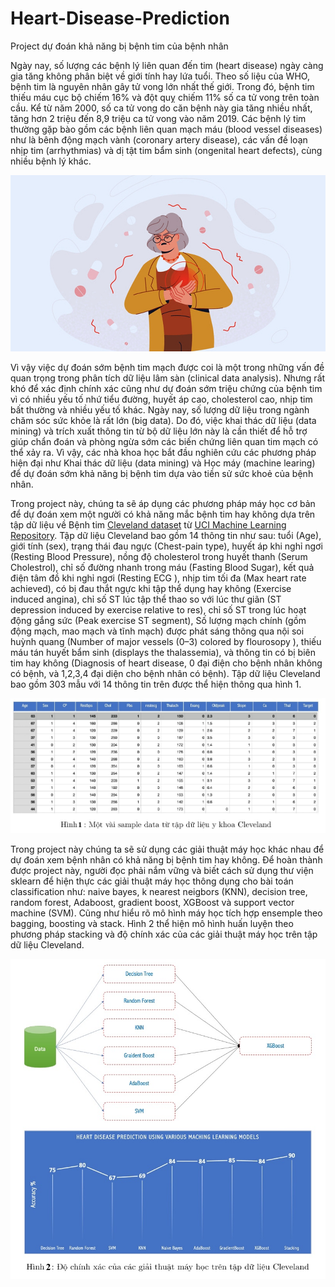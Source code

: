 # Heart-Disease-Prediction
Project dự đoán khả năng bị bệnh tim của bệnh nhân


Ngày nay, số lượng các bệnh lý liên quan đến tim (heart disease) ngày càng gia tăng không phân
biệt về giới tính hay lứa tuổi. Theo số liệu của WHO, bệnh tim là nguyên nhân gây tử vong lớn nhất
thế giới. Trong đó, bệnh tim thiếu máu cục bộ chiếm 16% và đột quỵ chiếm 11% số ca tử vong trên
toàn cầu. Kể từ năm 2000, số ca tử vong do căn bệnh này gia tăng nhiều nhất, tăng hơn 2 triệu đến
8,9 triệu ca tử vong vào năm 2019. Các bệnh lý tim thường gặp bào gồm các bệnh liên quan mạch máu
(blood vessel diseases) như là bênh động mạch vành (coronary artery disease), các vấn đề loạn nhịp tim
(arrhythmias) và dị tật tim bẩm sinh (ongenital heart defects), cùng nhiều bệnh lý khác.

<p align="center">
<img src="images/Heart_disease_example.jpeg" alt="drawing" width="700"/>
</p>

Vì vậy việc dự đoán sớm bệnh tim mạch được coi là một trong những vấn đề quan trọng trong phân
tích dữ liệu lâm sàn (clinical data analysis). Nhưng rất khó để xác định chính xác cũng như dự đoán
sớm triệu chứng của bệnh tim vì có nhiều yếu tố nhứ tiểu đường, huyết áp cao, cholesterol cao, nhịp
tim bất thường và nhiều yếu tố khác. Ngày nay, số lượng dữ liệu trong ngành chăm sóc sức khỏe là rất
lớn (big data). Do đó, việc khai thác dữ liệu (data mining) và trích xuất thông tin từ bộ dữ liệu lớn
này là cần thiết để hỗ trợ giúp chẩn đoán và phòng ngừa sớm các biến chứng liên quan tim mạch có
thể xảy ra. Vì vậy, các nhà khoa học bắt đầu nghiên cứu các phương pháp hiện đại như Khai thác dữ
liệu (data mining) và Học máy (machine learing) để dự đoán sớm khả năng bị bệnh tim dựa vào tiền
sử sức khoẻ của bệnh nhân.

Trong project này, chúng ta sẽ áp dụng các phương pháp máy học cơ bản để dự đoán xem một
người có khả năng mắc bệnh tim hay không dựa trên tập dữ liệu về Bệnh tim 
[Cleveland dataset](https://drive.google.com/file/d/1oGsM9EAFWiE28jDXT1IKhWwsqzIOcXcN/view) từ
[UCI Machine Learning Repository](https://archive.ics.uci.edu/datasets). Tập dữ liệu Cleveland bao 
gồm 14 thông tin như sau: tuổi (Age),
giới tính (sex), trạng thái đau ngực (Chest-pain type), huyết áp khi nghỉ ngơi (Resting Blood Pressure),
nồng độ cholesterol trong huyết thanh (Serum Cholestrol), chỉ số đường nhanh trong máu (Fasting
Blood Sugar), kết quả điện tâm đồ khi nghỉ ngơi (Resting ECG ), nhịp tim tối đa (Max heart rate
achieved), có bị đau thắt ngực khi tập thể dụng hay không (Exercise induced angina), chỉ số ST lúc
tập thể thao so với lúc thư giãn (ST depression induced by exercise relative to res), chỉ số ST trong
lúc hoạt động gắng sức (Peak exercise ST segment), Số lượng mạch chính (gồm động mạch, mao mạch
và tĩnh mạch) được phát sáng thông qua nội soi huỳnh quang (Number of major vessels (0–3) colored
by flourosopy ), thiếu máu tán huyết bẩm sinh (displays the thalassemia), và thông tin có bị biên tim
hay không (Diagnosis of heart disease, 0 đại điện cho bệnh nhân không có bệnh, và 1,2,3,4 đại diện cho
bệnh nhân có bệnh). Tập dữ liệu Cleveland bao gồm 303 mẫu với 14 thông tin trên được thể hiện thông
qua hình 1.

<img src="images/Cleveland_samples_data.jpeg" alt="drawing" width="800"/>

Trong project này chúng ta sẽ sử dụng các giải thuật máy học khác nhau để dự đoán xem bệnh nhân
có khả năng bị bệnh tim hay không. Để hoàn thành được project này, người đọc phải nắm vững và 
biết cách sử dụng thư viện sklearn để hiện thực các giải thuật máy học thông dụng
cho bài toán classification như: naive bayes, k nearest neigbors (KNN), decision tree, random
forest, Adaboost, gradient boost, XGBoost và support vector machine (SVM). Cũng như
hiểu rõ mô hình máy học tích hợp ensemple theo bagging, boosting và stack. Hình 2 thể hiện mô hình
huấn luyện theo phương pháp stacking và độ chính xác của các giải thuật máy học trên tập dữ liệu
Cleveland.

<img src="images/Accuracy_of_algorithms_on_Cleveland_dataset.jpeg" alt="drawing" width="700"/>
